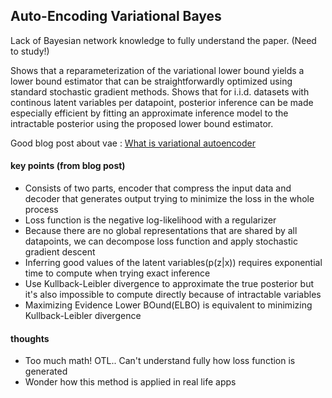 ## Auto-Encoding Variational Bayes

Lack of Bayesian network knowledge to fully understand the paper. (Need to study!)

Shows that a reparameterization of the variational lower bound yields a lower bound estimator 
that can be straightforwardly optimized using standard stochastic gradient methods.
Shows that for i.i.d. datasets with continous latent variables per datapoint, posterior inference can be made
especially efficient by fitting an approximate inference model to the intractable posterior using the proposed lower bound estimator.

Good blog post about vae : [What is variational autoencoder](https://jaan.io/what-is-variational-autoencoder-vae)

#### key points (from blog post)

* Consists of two parts, encoder that compress the input data and decoder that generates output trying to minimize the loss in the whole process
* Loss function is the negative log-likelihood with a regularizer
* Because there are no global representations that are shared by all datapoints, we can decompose loss function and apply stochastic gradient descent
* Inferring good values of the latent variables(p(z|x)) requires exponential time to compute when trying exact inference
* Use Kullback-Leibler divergence to approximate the true posterior but it's also impossible to compute directly because of intractable variables
* Maximizing Evidence Lower BOund(ELBO) is equivalent to minimizing Kullback-Leibler divergence

#### thoughts

* Too much math! OTL.. Can't understand fully how loss function is generated
* Wonder how this method is applied in real life apps

